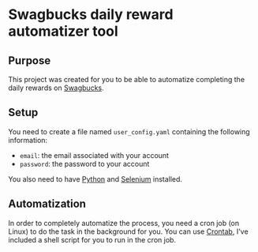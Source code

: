# Swagbucks daily reward automatizer tool

## Purpose

This project was created for you to be able to automatize completing the daily rewards on [Swagbucks](https://www.swagbucks.com).

## Setup

You need to create a file named `user_config.yaml` containing the following information:

- `email`: the email associated with your account
- `password`: the password to your account

You also need to have [Python](https://www.python.com) and [Selenium](https://selenium-python.readthedocs.io/index.html) installed.

## Automatization

In order to completely automatize the process, you need a cron job (on Linux) to do the task in the background for you. You can use [Crontab](https://crontab.guru/), I've included a shell script for you to run in the cron job.
